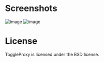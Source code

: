 # Screenshots

![image](https://raw.github.com/tuoxie007/ToggleProxy/master/screenshot-1.png)
![image](https://raw.github.com/tuoxie007/ToggleProxy/master/screenshot-2.png)

# License

ToggleProxy is licensed under the BSD license.
